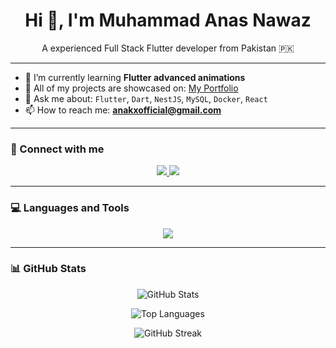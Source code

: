 <h1 align="center">Hi 👋, I'm Muhammad Anas Nawaz</h1>

<p align="center">
A experienced Full Stack Flutter developer from Pakistan 🇵🇰<br>
</p>

---

- 🌱 I’m currently learning **Flutter advanced animations**
- 💼 All of my projects are showcased on: [My Portfolio](https://manas8938.github.io/portfolio/)
- 💬 Ask me about: `Flutter`, `Dart`, `NestJS`, `MySQL`, `Docker`, `React`
- 📫 How to reach me: **anakxofficial@gmail.com**

---

### 📱 Connect with me

<p align="center">
  <a href="https://www.linkedin.com/in/muhammad-anas-nawaz-9730a8287/" target="_blank">
    <img src="https://img.shields.io/badge/LinkedIn-0A66C2?style=for-the-badge&logo=linkedin&logoColor=white" />
  </a>
  <a href="https://www.instagram.com/_ana7x_/" target="_blank">
    <img src="https://img.shields.io/badge/Instagram-E4405F?style=for-the-badge&logo=instagram&logoColor=white" />
  </a>
</p>

---

### 💻 Languages and Tools

<p align="center">
  <img src="https://skillicons.dev/icons?i=flutter,dart,nestjs,nodejs,mysql,firebase,docker,react,javascript,html,css,figma,xd,postman,github,vscode,linux,express" />
</p>

---

### 📊 GitHub Stats

<p align="center">
  <img src="https://github-readme-stats.vercel.app/api?username=manas8938&show_icons=true&theme=tokyonight" alt="GitHub Stats" />
</p>

<p align="center">
  <img src="https://github-readme-stats.vercel.app/api/top-langs/?username=manas8938&layout=compact&theme=tokyonight" alt="Top Languages" />
</p>

<p align="center">
  <img src="https://github-readme-streak-stats.herokuapp.com/?user=manas8938&theme=tokyonight" alt="GitHub Streak" />
</p>
